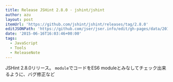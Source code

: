 ```yaml
---
title: Release JSHint 2.8.0 · jshint/jshint
author: azu
layout: post
itemUrl: 'https://github.com/jshint/jshint/releases/tag/2.8.0'
editJSONPath: 'https://github.com/jser/jser.info/edit/gh-pages/data/2015/06/index.json'
date: '2015-06-16T16:03:46+00:00'
tags:
  - JavaScript
  - Tools
  - ReleaseNote
---
```

JSHint 2.8.0リリース。
`module`でコードをES6 moduleとみなしてチェック出来るように、バグ修正など
